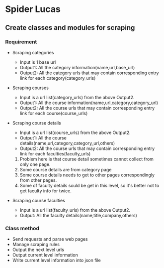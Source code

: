 # Spider Lucas

## Create classes and modules for scraping

### Requirement
- Scraping categories
  + Input is 1 base url
  + Output1: All the category information(name,url,base_url)
  + Output2: All the category urls that may contain corresponding entry link for each category(category_urls)
- Scraping courses
  + Input is a url list(category_urls) from the above Output2.
  + Output1: All the course information(name,url,category,category_url)
  + Output2: All the course urls that may contain corresponding entry link for each course(course_urls)
- Scraping course details
  + Input is a url list(course_urls) from the above Output2.
  + Output1: All the course details(name,url,category,category_url,others)
  + Output2: All the course urls that may contain corresponding entry link for each faculties(faculty_urls)
  
  1. Problem here is that course detail sometimes cannot collect from only one page.
  2. Some course details are from category page
  3. Some course details needs to get to other pages correspondingly from other pages.
  4. Some of faculty details sould be get in this level, so it's better not to get faculty info for twice.
  
- Scraping course faculties
  + Input is a url list(faculty_urls) from the above Output2.
  + Output: All the faculty details(name,title,company,others)
  
### Class method
- Send requests and parse web pages
- Manage scraping rules
- Output the next level urls
- Output current level information 
- Write current level information into json file


